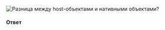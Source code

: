 ![Разница между host-объектами и нативными объектами?](https://youtu.be/kx3dR6ztICU?t=484)

#### Ответ

